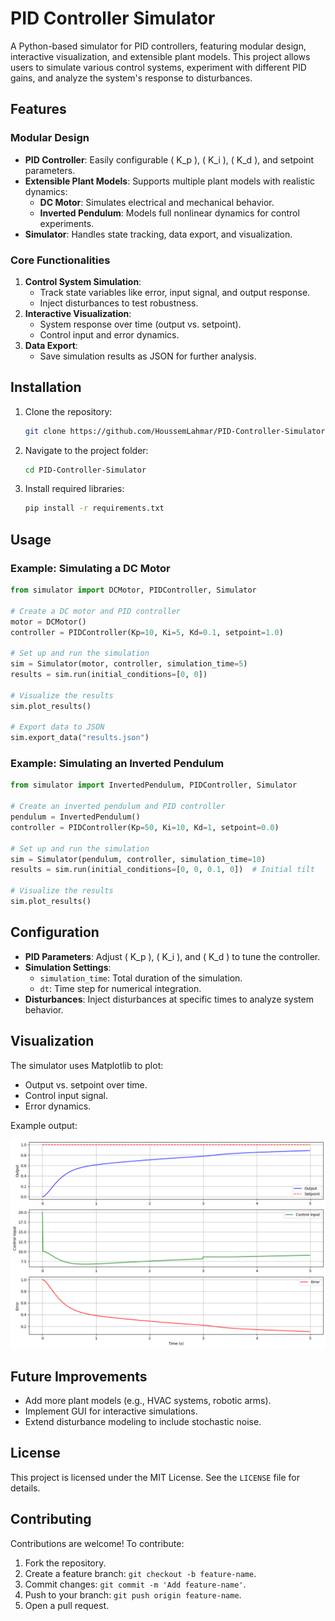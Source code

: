 # PID Controller Simulator

A Python-based simulator for PID controllers, featuring modular design, interactive visualization, and extensible plant models. This project allows users to simulate various control systems, experiment with different PID gains, and analyze the system's response to disturbances.

## Features

### Modular Design
- **PID Controller**: Easily configurable \( K_p \), \( K_i \), \( K_d \), and setpoint parameters.
- **Extensible Plant Models**: Supports multiple plant models with realistic dynamics:
  - **DC Motor**: Simulates electrical and mechanical behavior.
  - **Inverted Pendulum**: Models full nonlinear dynamics for control experiments.
- **Simulator**: Handles state tracking, data export, and visualization.

### Core Functionalities
1. **Control System Simulation**:
   - Track state variables like error, input signal, and output response.
   - Inject disturbances to test robustness.
2. **Interactive Visualization**:
   - System response over time (output vs. setpoint).
   - Control input and error dynamics.
3. **Data Export**:
   - Save simulation results as JSON for further analysis.

## Installation

1. Clone the repository:
   ```bash
   git clone https://github.com/HoussemLahmar/PID-Controller-Simulator.git
   ```
2. Navigate to the project folder:
   ```bash
   cd PID-Controller-Simulator
   ```
3. Install required libraries:
   ```bash
   pip install -r requirements.txt
   ```

## Usage

### Example: Simulating a DC Motor

```python
from simulator import DCMotor, PIDController, Simulator

# Create a DC motor and PID controller
motor = DCMotor()
controller = PIDController(Kp=10, Ki=5, Kd=0.1, setpoint=1.0)

# Set up and run the simulation
sim = Simulator(motor, controller, simulation_time=5)
results = sim.run(initial_conditions=[0, 0])

# Visualize the results
sim.plot_results()

# Export data to JSON
sim.export_data("results.json")
```

### Example: Simulating an Inverted Pendulum
```python
from simulator import InvertedPendulum, PIDController, Simulator

# Create an inverted pendulum and PID controller
pendulum = InvertedPendulum()
controller = PIDController(Kp=50, Ki=10, Kd=1, setpoint=0.0)

# Set up and run the simulation
sim = Simulator(pendulum, controller, simulation_time=10)
results = sim.run(initial_conditions=[0, 0, 0.1, 0])  # Initial tilt

# Visualize the results
sim.plot_results()
```

## Configuration

- **PID Parameters**: Adjust \( K_p \), \( K_i \), and \( K_d \) to tune the controller.
- **Simulation Settings**:
  - `simulation_time`: Total duration of the simulation.
  - `dt`: Time step for numerical integration.
- **Disturbances**: Inject disturbances at specific times to analyze system behavior.

## Visualization

The simulator uses Matplotlib to plot:
- Output vs. setpoint over time.
- Control input signal.
- Error dynamics.

Example output:

![Texte alternatif](pid.png)


## Future Improvements

- Add more plant models (e.g., HVAC systems, robotic arms).
- Implement GUI for interactive simulations.
- Extend disturbance modeling to include stochastic noise.

## License

This project is licensed under the MIT License. See the `LICENSE` file for details.

## Contributing

Contributions are welcome! To contribute:
1. Fork the repository.
2. Create a feature branch: `git checkout -b feature-name`.
3. Commit changes: `git commit -m 'Add feature-name'`.
4. Push to your branch: `git push origin feature-name`.
5. Open a pull request.
